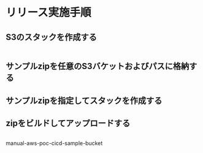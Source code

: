 # リリース実施手順

## S3のスタックを作成する

```bash

```

## サンプルzipを任意のS3バケットおよびパスに格納する


## サンプルzipを指定してスタックを作成する


## zipをビルドしてアップロードする


## 

manual-aws-poc-cicd-sample-bucket